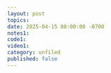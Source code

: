 ```yaml
---
layout: post
topics: 
date: 2025-04-15 08:00:00 -0700
notes1: 
code1: 
video1: 
category: unfiled
published: false
---
```

